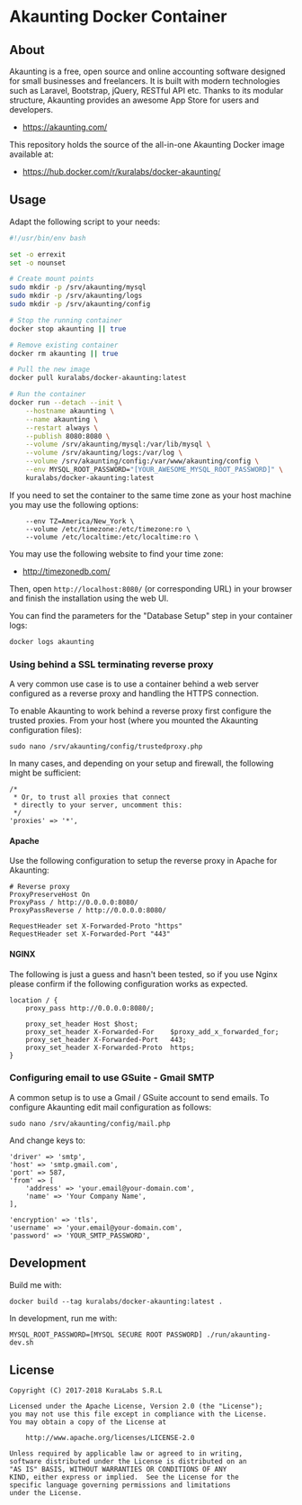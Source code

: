 # Akaunting Docker Container

## About

Akaunting is a free, open source and online accounting software designed for
small businesses and freelancers. It is built with modern technologies such as
Laravel, Bootstrap, jQuery, RESTful API etc. Thanks to its modular structure,
Akaunting provides an awesome App Store for users and developers.

- https://akaunting.com/

This repository holds the source of the all-in-one Akaunting Docker image
available at:

- https://hub.docker.com/r/kuralabs/docker-akaunting/


## Usage

Adapt the following script to your needs:

```bash
#!/usr/bin/env bash

set -o errexit
set -o nounset

# Create mount points
sudo mkdir -p /srv/akaunting/mysql
sudo mkdir -p /srv/akaunting/logs
sudo mkdir -p /srv/akaunting/config

# Stop the running container
docker stop akaunting || true

# Remove existing container
docker rm akaunting || true

# Pull the new image
docker pull kuralabs/docker-akaunting:latest

# Run the container
docker run --detach --init \
    --hostname akaunting \
    --name akaunting \
    --restart always \
    --publish 8080:8080 \
    --volume /srv/akaunting/mysql:/var/lib/mysql \
    --volume /srv/akaunting/logs:/var/log \
    --volume /srv/akaunting/config:/var/www/akaunting/config \
    --env MYSQL_ROOT_PASSWORD="[YOUR_AWESOME_MYSQL_ROOT_PASSWORD]" \
    kuralabs/docker-akaunting:latest
```

If you need to set the container to the same time zone as your host machine you
may use the following options:

```
    --env TZ=America/New_York \
    --volume /etc/timezone:/etc/timezone:ro \
    --volume /etc/localtime:/etc/localtime:ro \
```

You may use the following website to find your time zone:

- http://timezonedb.com/

Then, open `http://localhost:8080/` (or corresponding URL) in your browser
and finish the installation using the web UI.

You can find the parameters for the "Database Setup" step in your container
logs:

```
docker logs akaunting
```


### Using behind a SSL terminating reverse proxy

A very common use case is to use a container behind a web server configured as
a reverse proxy and handling the HTTPS connection.

To enable Akaunting to work behind a reverse proxy first configure the trusted
proxies. From your host (where you mounted the Akaunting configuration files):

```
sudo nano /srv/akaunting/config/trustedproxy.php
```

In many cases, and depending on your setup and firewall, the following might be
sufficient:

```
/*
 * Or, to trust all proxies that connect
 * directly to your server, uncomment this:
 */
'proxies' => '*',
```

#### Apache

Use the following configuration to setup the reverse proxy in Apache for
Akaunting:

```
# Reverse proxy
ProxyPreserveHost On
ProxyPass / http://0.0.0.0:8080/
ProxyPassReverse / http://0.0.0.0:8080/

RequestHeader set X-Forwarded-Proto "https"
RequestHeader set X-Forwarded-Port "443"
```


#### NGINX

The following is just a guess and hasn't been tested, so if you use Nginx
please confirm if the following configuration works as expected.

```
location / {
    proxy_pass http://0.0.0.0:8080/;

    proxy_set_header Host $host;
    proxy_set_header X-Forwarded-For    $proxy_add_x_forwarded_for;
    proxy_set_header X-Forwarded-Port   443;
    proxy_set_header X-Forwarded-Proto  https;
}
```


### Configuring email to use GSuite - Gmail SMTP

A common setup is to use a Gmail / GSuite account to send emails. To configure
Akaunting edit mail configuration as follows:

```
sudo nano /srv/akaunting/config/mail.php
```

And change keys to:

```
'driver' => 'smtp',
'host' => 'smtp.gmail.com',
'port' => 587,
'from' => [
    'address' => 'your.email@your-domain.com',
    'name' => 'Your Company Name',
],

'encryption' => 'tls',
'username' => 'your.email@your-domain.com',
'password' => 'YOUR_SMTP_PASSWORD',
```


## Development

Build me with:

```
docker build --tag kuralabs/docker-akaunting:latest .
```

In development, run me with:

```
MYSQL_ROOT_PASSWORD=[MYSQL SECURE ROOT PASSWORD] ./run/akaunting-dev.sh
```


## License

```
Copyright (C) 2017-2018 KuraLabs S.R.L

Licensed under the Apache License, Version 2.0 (the "License");
you may not use this file except in compliance with the License.
You may obtain a copy of the License at

    http://www.apache.org/licenses/LICENSE-2.0

Unless required by applicable law or agreed to in writing,
software distributed under the License is distributed on an
"AS IS" BASIS, WITHOUT WARRANTIES OR CONDITIONS OF ANY
KIND, either express or implied.  See the License for the
specific language governing permissions and limitations
under the License.
```
